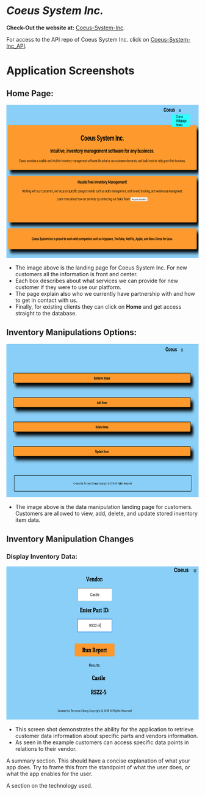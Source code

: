 # **_Coeus System Inc._**

**Check-Out the website at:**
[Coeus-System-Inc](https://coeus-app.tchang46343.now.sh/).

For access to the API repo of Coeus System Inc. click on [Coeus-System-Inc_API](https://github.com/tchang46343/coeus-api-backend.git).

# **Application Screenshots**

## Home Page:

<img src="imageRef/Coeus%20Home%20Page.png" width="700" height="400" alt="HomePage">

- The image above is the landing page for Coeus System Inc. For new customers all the information is front and center.
- Each box describes about what services we can provide for new customer if they were to use our platform.
- The page explain also who we currently have partnership with and how to get in contact with us.
- Finally, for existing clients they can click on **Home** and get access straight to the database.

## Inventory Manipulations Options:

<img src="imageRef/Coeus%20Manipulations.png" width="700" height="400" alt="Inventory Manipulations">

- The image above is the data manipulation landing page for customers. Customers are allowed to view, add, delete, and update stored inventory item data.

## Inventory Manipulation Changes

### Display Inventory Data:

<img src="imageRef/RetrieveItemsv2.png" width="700" height="400" alt="Retrieve Data">

- This screen shot demonstrates the ability for the application to retrieve customer data information about specific parts and vendors information.
- As seen in the example customers can access specific data points in relations to their vendor.

A summary section. This should have a concise explanation of what your app does. Try to frame this from the standpoint of what the user does, or what the app enables for the user.

A section on the technology used.
